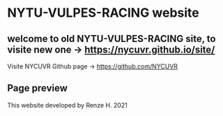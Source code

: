 # NYTU-VULPES-RACING website

## welcome to old NYTU-VULPES-RACING site, to visite new one → https://nycuvr.github.io/site/
Visite NYCUVR Github page → https://github.com/NYCUVR

## Page preview


This website developed by Renze H. 2021
